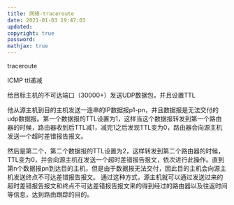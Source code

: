 ```yaml
---
title: 网络-traceroute
date: 2021-01-03 19:47:03
updated:
copyright: true
password:
mathjax: true
---
```


traceroute

ICMP  ttl递减

给目标主机的不可达端口（30000+）发送UDP数据包，并且设置TTL

他从源主机到目的主机发送一连串的IP数据报p1-pn，并且数据报是无法交付的udp数据报。第一个数据报的TTL设置为1，这样当这个数据报转发到第一个路由器的时候，路由器收到后TTL减1，减完1之后发现TTL变为0，路由器会向源主机发送一个超时差错报告报文。

然后是第二个，第二个数据报的TTL设置为2，这样转发到第二个路由器的时候，TTL变为0，并会向源主机在发送一个超时差错报告报文，依次进行此操作。直到第n个数据报pn到达目的主机，但是由于数据报无法交付，因此目的主机会向源主机发送终点不可达差错报告报文。
通过这种方式，源主机就可以通过发送过来的超时差错报告报文和终点不可达差错报告报文来的得到经过的路由器以及往返时间等信息，达到路由跟踪的目的。
